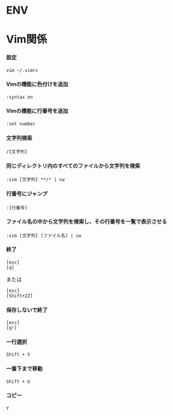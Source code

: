 # ENV

# Vim関係
#### 設定
```
vim ~/.vimrc
```
#### Vimの機能に色付けを追加
```
:syntax on
```
#### Vimの機能に行番号を追加 
```
:set number
```
#### 文字列検索
```
/[文字列]
```
#### 同じディレクトリ内のすべてのファイルから文字列を検索
```
:vim [文字列] **/* | cw
```
#### 行番号にジャンプ
```
:[行番号]
```
#### ファイル名の中から文字列を検索し、その行番号を一覧で表示させる
```
:vim [文字列] [ファイル名] | cw
```
#### 終了
```
[esc]
[q]
```
または
```
[esc]
[Shift+ZZ]
```
#### 保存しないで終了
```
[esc]
[q!]
```
#### 一行選択
```
Shift + V
```
#### 一番下まで移動
```
Shift + G
```
#### コピー
```
Y
```
